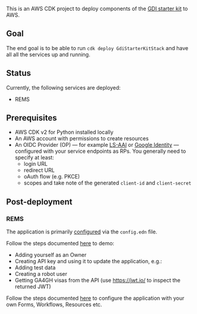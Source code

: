 This is an AWS CDK project to deploy components of the [GDI starter kit](
https://gdi.onemilliongenomes.eu/gdi-starter-kit.html) to AWS.

## Goal

The end goal is to be able to run `cdk deploy GdiStarterKitStack` and have all
all the services up and running. 

## Status

Currently, the following services are deployed:
 * REMS

## Prerequisites

* AWS CDK v2 for Python installed locally
* An AWS account with permissions to create resources
* An OIDC Provider (OP) — for example [LS-AAI](
  https://services.aai.lifescience-ri.eu/spreg/) or [Google Identity](
  https://console.cloud.google.com/apis/credentials) — configured with your
  service endpoints as RPs. You generally need to specify at least:
  * login URL
  * redirect URL
  * oAuth flow (e.g. PKCE)
  * scopes
  and take note of the generated `client-id` and `client-secret`

## Post-deployment

### REMS

The application is primarily [configured](https://github.com/CSCfi/rems/blob/master/docs/configuration.md) via the `config.edn` file.

Follow the steps documented [here](
https://github.com/GenomicDataInfrastructure/starter-kit-rems?tab=readme-ov-file#using-rems) to demo:

* Adding yourself as an Owner
* Creating API key and using it to update the application, e.g.:
* Adding test data
* Creating a robot user
* Getting GA4GH visas from the API (use https://jwt.io/ to inspect the returned JWT)

Follow the steps documented [here](https://github.com/CSCfi/rems/blob/master/manual/owner.md#how-to-add-resources-to-rems) to configure the application with your own Forms, Workflows, Resources etc.

